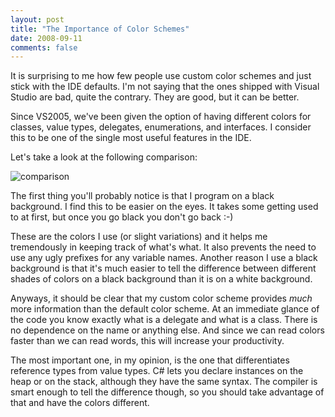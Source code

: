 ```yaml
---
layout: post
title: "The Importance of Color Schemes"
date: 2008-09-11
comments: false
---
```

It is surprising to me how few people use custom color schemes and just stick with the IDE defaults.  I'm not saying that the ones shipped with Visual Studio are bad, quite the contrary.  They are good, but it can be better.

Since VS2005, we've been given the option of having different colors for classes, value types, delegates, enumerations, and interfaces.  I consider this to be one of the single most useful features in the IDE.

Let's take a look at the following comparison:

![comparison](http://i34.tinypic.com/t8uky1.png)

The first thing you'll probably notice is that I program on a black background.  I find this to be easier on the eyes.  It takes some getting used to at first, but once you go black you don't go back :-)

These are the colors I use (or slight variations) and it helps me tremendously in keeping track of what's what.  It also prevents the need to use any ugly prefixes for any variable names.  Another reason I use a black background is that it's much easier to tell the difference between different shades of colors on a black background than it is on a white background.

Anyways, it should be clear that my custom color scheme provides *much* more information than the default color scheme.  At an immediate glance of the code you know exactly what is a delegate and what is a class.  There is no dependence on the name or anything else.  And since we can read colors faster than we can read words, this will increase your productivity.

The most important one, in my opinion, is the one that differentiates reference types from value types.  C# lets you declare instances on the heap or on the stack, although they have the same syntax.  The compiler is smart enough to tell the difference though, so you should take advantage of that and have the colors different.
